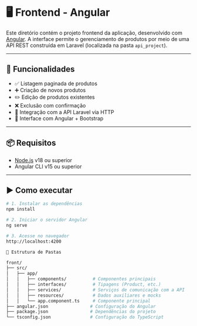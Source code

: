 # 🖥️ Frontend - Angular

Este diretório contém o projeto frontend da aplicação, desenvolvido com [Angular](https://angular.io/). A interface permite o gerenciamento de produtos por meio de uma API REST construída em Laravel (localizada na pasta `api_project`).

---

## 🔧 Funcionalidades

- ✅ Listagem paginada de produtos
- ➕ Criação de novos produtos
- ✏️ Edição de produtos existentes
- ❌ Exclusão com confirmação
- 🔁 Integração com a API Laravel via HTTP
- 🧩 Interface com Angular + Bootstrap

---

## 📦 Requisitos

- [Node.js](https://nodejs.org/) v18 ou superior
- Angular CLI v15 ou superior

---

## ▶️ Como executar

```bash
# 1. Instalar as dependências
npm install

# 2. Iniciar o servidor Angular
ng serve

# 3. Acesse no navegador
http://localhost:4200

📁 Estrutura de Pastas

front/
├── src/
│   ├── app/
│   │   ├── components/          # Componentes principais
│   │   ├── interfaces/          # Tipagens (Product, etc.)
│   │   ├── services/            # Serviços de comunicação com a API
│   │   ├── resources/           # Dados auxiliares e mocks
│   │   └── app.component.ts     # Componente principal
├── angular.json                # Configuração do Angular
├── package.json                # Dependências do projeto
└── tsconfig.json               # Configuração do TypeScript


